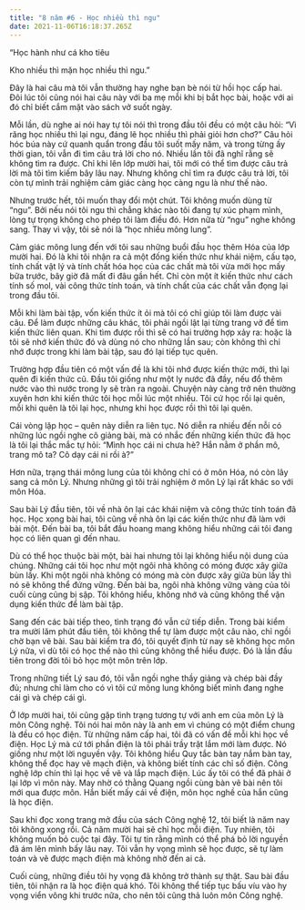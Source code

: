 ```yaml
---
title: "8 năm #6 - Học nhiều thì ngu"
date: 2021-11-06T16:18:37.265Z
---
```


“Học hành như cá kho tiêu

Kho nhiều thì mặn học nhiều thì ngu.”

Đây là hai câu mà tôi vẫn thường hay nghe bạn bè nói từ hồi học cấp hai. Đôi lúc tôi cũng nói hai câu này với ba mẹ mỗi khi bị bắt học bài, hoặc với ai đó chỉ biết cắm mặt vào sách vở suốt ngày.

Mỗi lần, dù nghe ai nói hay tự tôi nói thì trong đầu tôi đều có một câu hỏi: “Vì răng học nhiều thì lại ngu, đáng lẽ học nhiều thì phải giỏi hơn chơ?” Câu hỏi hóc búa này cứ quanh quẩn trong đầu tôi suốt mấy năm, và trong từng ấy thời gian, tôi vẫn đi tìm câu trả lời cho nó. Nhiều lần tôi đã nghĩ rằng sẽ không tìm ra được. Chỉ khi lên lớp mười hai, tôi mới có thể tìm được câu trả lời mà tôi tìm kiếm bây lâu nay. Nhưng không chỉ tìm ra được câu trả lời, tôi còn tự mình trải nghiệm cảm giác càng học càng ngu là như thế nào.

Nhưng trước hết, tôi muốn thay đổi một chút. Tôi không muốn dùng từ “ngu”. Bởi nếu nói tôi ngu thì chẳng khác nào tôi đang tự xúc phạm mình, lòng tự trọng không cho phép tôi làm điều đó. Hơn nữa từ “ngu” nghe không sang. Thay vì vậy, tôi sẽ nói là “học nhiều mông lung”.

Cảm giác mông lung đến với tôi sau những buổi đầu học thêm Hóa của lớp mười hai. Đó là khi tôi nhận ra cả một đống kiến thức như khái niệm, cấu tạo, tính chất vật lý và tính chất hóa học của các chất mà tôi vừa mới học mấy bữa trước, bây giờ đã mất đi đâu gần hết. Chỉ còn một ít kiến thức như cách tính số mol, vài công thức tính toán, và tính chất của các chất vẫn đọng lại trong đầu tôi.

Mỗi khi làm bài tập, vốn kiến thức ít ỏi mà tôi có chỉ giúp tôi làm được vài câu. Để làm được những câu khác, tôi phải ngồi lật lại từng trang vở để tìm kiến thức liên quan. Khi tìm được rồi thì sẽ có hai trường hợp xảy ra: hoặc là tôi sẽ nhớ kiến thức đó và dùng nó cho những lần sau; còn không thì chỉ nhớ được trong khi làm bài tập, sau đó lại tiếp tục quên.

Trường hợp đầu tiên có một vấn đề là khi tôi nhớ được kiến thức mới, thì lại quên đi kiến thức cũ. Đầu tôi giống như một ly nước đã đầy, nếu đổ thêm nước vào thì nước trong ly sẽ tràn ra ngoài. Chuyện này càng trở nên thường xuyên hơn khi kiến thức tôi học mỗi lúc một nhiều. Tôi cứ học rồi lại quên, mỗi khi quên là tôi lại học, nhưng khi học được rồi thì tôi lại quên.

Cái vòng lặp học – quên này diễn ra liên tục. Nó diễn ra nhiều đến nỗi có những lúc ngồi nghe cô giảng bài, mà có nhắc đến những kiến thức đã học là tôi lại thắc mắc tự hỏi: “Mình học cái ni chưa hè? Hắn nằm ở phần mô, trang mô ta? Cô dạy cái ni rồi à?”

Hơn nữa, trạng thái mông lung của tôi không chỉ có ở môn Hóa, nó còn lây sang cả môn Lý. Nhưng những gì tôi trải nghiệm ở môn Lý lại rất khác so với môn Hóa.

Sau bài Lý đầu tiên, tôi về nhà ôn lại các khái niệm và công thức tính toán đã học. Học xong bài hai, tôi cũng về nhà ôn lại các kiến thức như đã làm với bài một. Đến bài ba, tôi bắt đầu hoang mang không hiểu những cái tôi đang học có liên quan gì đến nhau.

Dù có thể học thuộc bài một, bài hai nhưng tôi lại không hiểu nội dung của chúng. Những cái tôi học như một ngôi nhà không có móng được xây giữa bùn lầy. Khi một ngôi nhà không có móng mà còn được xây giữa bùn lầy thì nó sẽ không thể đứng vững. Đến bài ba, ngôi nhà không vững vàng của tôi cuối cùng cũng bị sập. Tôi không hiểu, không nhớ và cũng không thể vận dụng kiến thức để làm bài tập.

Sang đến các bài tiếp theo, tình trạng đó vẫn cứ tiếp diễn. Trong bài kiểm tra mười lăm phút đầu tiên, tôi không thể tự làm được một câu nào, chỉ ngồi chờ bạn vẽ bài. Sau bài kiểm tra đó, tôi quyết định từ nay sẽ không học môn Lý nữa, vì dù tôi có học thế nào thì cũng không thể hiểu được. Đó là lần đầu tiên trong đời tôi bỏ học một môn trên lớp.

Trong những tiết Lý sau đó, tôi vẫn ngồi nghe thầy giảng và chép bài đầy đủ; nhưng chỉ làm cho có vì tôi cứ mông lung không biết mình đang nghe cái gì và chép cái gì.

Ở lớp mười hai, tôi cũng gặp tình trạng tương tự với anh em của môn Lý là môn Công nghệ. Tôi nói hai môn này là anh em vì chúng có một điểm chung là đều có học điện. Từ những năm cấp hai, tôi đã có vấn đề mỗi khi học về điện. Học Lý mà cứ tới phần điện là tôi phải trầy trật lắm mới làm được. Nó giống như một lời nguyền vậy. Tôi không hiểu Quy tắc bàn tay nắm bàn tay, không thể đọc hay vẽ mạch điện, và không biết tính các chỉ số điện. Công nghệ lớp chín thì lại học về vẽ và lắp mạch điện. Lúc ấy tôi có thể đã phải ở lại lớp vì môn này. May nhờ có thằng Quang ngồi cùng bàn vẽ bài nên tôi mới qua được môn. Hắn biết mấy cái về điện, môn học nghề của hắn cũng là học điện.

Sau khi đọc xong trang mở đầu của sách Công nghệ 12, tôi biết là năm nay tôi không xong rồi. Cả năm mười hai sẽ chỉ học mỗi điện. Tuy nhiên, tôi không muốn bỏ cuộc tại đây. Tôi tự tin rằng mình có thể phá bỏ lời nguyền đã ám lên mình bấy lâu nay. Tôi vẫn hy vọng mình sẽ học được, sẽ tự làm toán và vẽ được mạch điện mà không nhờ đến ai cả.

Cuối cùng, những điều tôi hy vọng đã không trở thành sự thật. Sau bài đầu tiên, tôi nhận ra là học điện quá khó. Tôi không thể tiếp tục bấu víu vào hy vọng viển vông khi trước nữa, cho nên tôi cũng thả luôn môn Công nghệ.
